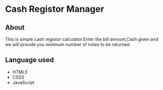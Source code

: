 # Cash Registor Manager

## About

This is simple cash registor calculator.Enter the bill amount,Cash given and we will provide you minimum number of notes to be returned

## Language used

- HTML5
- CSS3
- JavaScript